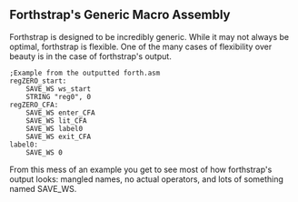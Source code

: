 Forthstrap's Generic Macro Assembly
-----------------------------------

Forthstrap is designed to be incredibly generic. While it may not always be optimal, forthstrap is flexible. One of the many cases of flexibility over beauty is in the case of forthstrap's output.

```
;Example from the outputted forth.asm
regZERO_start:
	SAVE_WS ws_start
	STRING "reg0", 0
regZERO_CFA:
	SAVE_WS enter_CFA
	SAVE_WS lit_CFA
	SAVE_WS label0
	SAVE_WS exit_CFA
label0:
	SAVE_WS 0

```

From this mess of an example you get to see most of how forthstrap's output looks: mangled names, no actual operators, and lots of something named SAVE_WS.
